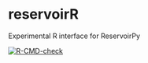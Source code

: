 # reservoirR
Experimental R interface for ReservoirPy

<!-- badges: start -->
[![R-CMD-check](https://github.com/reservoirpy/reservoirR/workflows/R-CMD-check/badge.svg)](https://github.com/reservoirpy/reservoirR/actions)
<!-- badges: end -->
